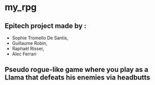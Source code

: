 # my_rpg
## Epitech project made by :
+ Sophie Tromello De Santis, 
+ Guillaume Robin, 
+ Raphaël Risser, 
+ Alec Ferrari
## Pseudo rogue-like game where you play as a Llama that defeats his enemies via headbutts